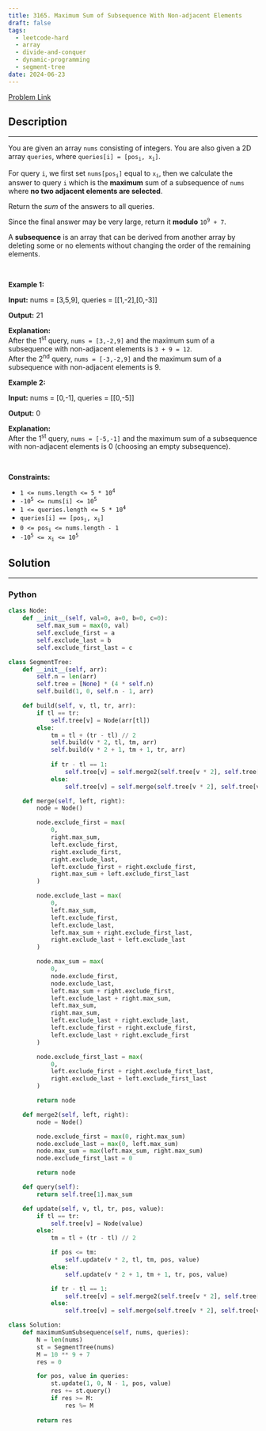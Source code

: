 ```yaml
---
title: 3165. Maximum Sum of Subsequence With Non-adjacent Elements
draft: false
tags: 
  - leetcode-hard
  - array
  - divide-and-conquer
  - dynamic-programming
  - segment-tree
date: 2024-06-23
---
```


[Problem Link](https://leetcode.com/problems/maximum-sum-of-subsequence-with-non-adjacent-elements/)

## Description

---
<p>You are given an array <code>nums</code> consisting of integers. You are also given a 2D array <code>queries</code>, where <code>queries[i] = [pos<sub>i</sub>, x<sub>i</sub>]</code>.</p>

<p>For query <code>i</code>, we first set <code>nums[pos<sub>i</sub>]</code> equal to <code>x<sub>i</sub></code>, then we calculate the answer to query <code>i</code> which is the <strong>maximum</strong> sum of a <span data-keyword="subsequence-array">subsequence</span> of <code>nums</code> where <strong>no two adjacent elements are selected</strong>.</p>

<p>Return the <em>sum</em> of the answers to all queries.</p>

<p>Since the final answer may be very large, return it <strong>modulo</strong> <code>10<sup>9</sup> + 7</code>.</p>

<p>A <strong>subsequence</strong> is an array that can be derived from another array by deleting some or no elements without changing the order of the remaining elements.</p>

<p>&nbsp;</p>
<p><strong class="example">Example 1:</strong></p>

<div class="example-block">
<p><strong>Input:</strong> <span class="example-io">nums = [3,5,9], queries = [[1,-2],[0,-3]]</span></p>

<p><strong>Output:</strong> <span class="example-io">21</span></p>

<p><strong>Explanation:</strong><br />
After the 1<sup>st</sup> query, <code>nums = [3,-2,9]</code> and the maximum sum of a subsequence with non-adjacent elements is <code>3 + 9 = 12</code>.<br />
After the 2<sup>nd</sup> query, <code>nums = [-3,-2,9]</code> and the maximum sum of a subsequence with non-adjacent elements is 9.</p>
</div>

<p><strong class="example">Example 2:</strong></p>

<div class="example-block">
<p><strong>Input:</strong> <span class="example-io">nums = [0,-1], queries = [[0,-5]]</span></p>

<p><strong>Output:</strong> <span class="example-io">0</span></p>

<p><strong>Explanation:</strong><br />
After the 1<sup>st</sup> query, <code>nums = [-5,-1]</code> and the maximum sum of a subsequence with non-adjacent elements is 0 (choosing an empty subsequence).</p>
</div>

<p>&nbsp;</p>
<p><strong>Constraints:</strong></p>

<ul>
	<li><code>1 &lt;= nums.length &lt;= 5 * 10<sup>4</sup></code></li>
	<li><code>-10<sup>5</sup> &lt;= nums[i] &lt;= 10<sup>5</sup></code></li>
	<li><code>1 &lt;= queries.length &lt;= 5 * 10<sup>4</sup></code></li>
	<li><code>queries[i] == [pos<sub>i</sub>, x<sub>i</sub>]</code></li>
	<li><code>0 &lt;= pos<sub>i</sub> &lt;= nums.length - 1</code></li>
	<li><code>-10<sup>5</sup> &lt;= x<sub>i</sub> &lt;= 10<sup>5</sup></code></li>
</ul>


## Solution

---
### Python
``` py title='maximum-sum-of-subsequence-with-non-adjacent-elements'
class Node:
    def __init__(self, val=0, a=0, b=0, c=0):
        self.max_sum = max(0, val)
        self.exclude_first = a
        self.exclude_last = b
        self.exclude_first_last = c

class SegmentTree:
    def __init__(self, arr):
        self.n = len(arr)
        self.tree = [None] * (4 * self.n)        
        self.build(1, 0, self.n - 1, arr)

    def build(self, v, tl, tr, arr):
        if tl == tr:
            self.tree[v] = Node(arr[tl])
        else:
            tm = tl + (tr - tl) // 2
            self.build(v * 2, tl, tm, arr)
            self.build(v * 2 + 1, tm + 1, tr, arr)
            
            if tr - tl == 1:
                self.tree[v] = self.merge2(self.tree[v * 2], self.tree[v * 2 + 1])
            else:
                self.tree[v] = self.merge(self.tree[v * 2], self.tree[v * 2 + 1])

    def merge(self, left, right):
        node = Node()

        node.exclude_first = max(
            0,
            right.max_sum,
            left.exclude_first,
            right.exclude_first,
            right.exclude_last,
            left.exclude_first + right.exclude_first,
            right.max_sum + left.exclude_first_last
        )

        node.exclude_last = max(
            0,
            left.max_sum,
            left.exclude_first,
            left.exclude_last,
            left.max_sum + right.exclude_first_last,
            right.exclude_last + left.exclude_last
        )

        node.max_sum = max(
            0,
            node.exclude_first,
            node.exclude_last,
            left.max_sum + right.exclude_first,
            left.exclude_last + right.max_sum,
            left.max_sum,
            right.max_sum,
            left.exclude_last + right.exclude_last,
            left.exclude_first + right.exclude_first,
            left.exclude_last + right.exclude_first
        )

        node.exclude_first_last = max(
            0,
            left.exclude_first + right.exclude_first_last,
            right.exclude_last + left.exclude_first_last
        )

        return node

    def merge2(self, left, right):
        node = Node()

        node.exclude_first = max(0, right.max_sum)
        node.exclude_last = max(0, left.max_sum)
        node.max_sum = max(left.max_sum, right.max_sum)
        node.exclude_first_last = 0

        return node

    def query(self):
        return self.tree[1].max_sum

    def update(self, v, tl, tr, pos, value):
        if tl == tr:
            self.tree[v] = Node(value)
        else:
            tm = tl + (tr - tl) // 2

            if pos <= tm:
                self.update(v * 2, tl, tm, pos, value)
            else:
                self.update(v * 2 + 1, tm + 1, tr, pos, value)

            if tr - tl == 1:
                self.tree[v] = self.merge2(self.tree[v * 2], self.tree[v * 2 + 1])
            else:
                self.tree[v] = self.merge(self.tree[v * 2], self.tree[v * 2 + 1])

class Solution:
    def maximumSumSubsequence(self, nums, queries):
        N = len(nums)
        st = SegmentTree(nums)
        M = 10 ** 9 + 7
        res = 0

        for pos, value in queries:
            st.update(1, 0, N - 1, pos, value)
            res += st.query()
            if res >= M:
                res %= M
        
        return res

```

